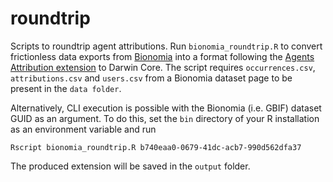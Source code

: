 # roundtrip
Scripts to roundtrip agent attributions. Run `bionomia_roundtrip.R` to convert frictionless data exports from [Bionomia](https://bionomia.net) into a format following the [Agents Attribution extension](https://github.com/tdwg/attribution) to Darwin Core. The script requires `occurrences.csv`, `attributions.csv` and `users.csv` from a Bionomia dataset page to be present in the `data folder`. 

Alternatively, CLI execution is possible with the Bionomia (i.e. GBIF) dataset GUID as an argument. To do this, set the `bin` directory of your R installation as an environment variable and run

`Rscript bionomia_roundtrip.R b740eaa0-0679-41dc-acb7-990d562dfa37`

The produced extension will be saved in the `output` folder.
